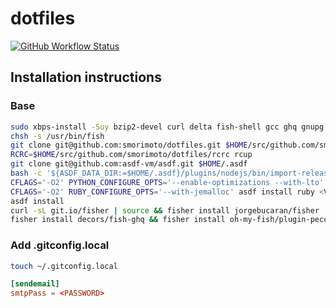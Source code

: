 # dotfiles

[![GitHub Workflow Status](https://img.shields.io/github/workflow/status/smorimoto/dotfiles/Main%20workflow?style=flat-square)](https://github.com/smorimoto/dotfiles/actions)

## Installation instructions

### Base

```bash
sudo xbps-install -Suy bzip2-devel curl delta fish-shell gcc ghq gnupg jemalloc-devel libquadmath-devel libressl-devel libxml2-devel make ncurses-libtinfo-devel peco rcm readline-devel sqlite-devel starship wget zlib-devel
chsh -s /usr/bin/fish
git clone git@github.com:smorimoto/dotfiles.git $HOME/src/github.com/smorimoto/dotfiles
RCRC=$HOME/src/github.com/smorimoto/dotfiles/rcrc rcup
git clone git@github.com:asdf-vm/asdf.git $HOME/.asdf
bash -c '${ASDF_DATA_DIR:=$HOME/.asdf}/plugins/nodejs/bin/import-release-team-keyring'
CFLAGS='-O2' PYTHON_CONFIGURE_OPTS='--enable-optimizations --with-lto' asdf install python <VERSION>
CFLAGS='-O2' RUBY_CONFIGURE_OPTS='--with-jemalloc' asdf install ruby <VERSION>
asdf install
curl -sL git.io/fisher | source && fisher install jorgebucaran/fisher
fisher install decors/fish-ghq && fisher install oh-my-fish/plugin-peco
```

### Add .gitconfig.local

```bash
touch ~/.gitconfig.local
```

```conf
[sendemail]
smtpPass = <PASSWORD>
```
